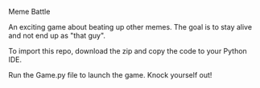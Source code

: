 Meme Battle

An exciting game about beating up other memes. The goal is to stay alive and not end up as "that guy".

To import this repo, download the zip and copy the code to your Python IDE.

Run the Game.py file to launch the game. Knock yourself out!

